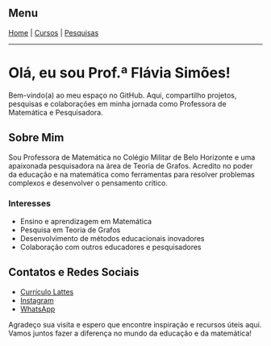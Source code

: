 ## Menu

[Home](README.md) | [Cursos](cursos.md) | [Pesquisas](pesquisas.md)

---

# Olá, eu sou Prof.ª Flávia Simões!

Bem-vindo(a) ao meu espaço no GitHub. Aqui, compartilho projetos, pesquisas e colaborações em minha jornada como Professora de Matemática e Pesquisadora.


## Sobre Mim

Sou Professora de Matemática no Colégio Militar de Belo Horizonte e uma apaixonada pesquisadora na área de Teoria de Grafos. Acredito no poder da educação e na matemática como ferramentas para resolver problemas complexos e desenvolver o pensamento crítico.

### Interesses

- Ensino e aprendizagem em Matemática
- Pesquisa em Teoria de Grafos
- Desenvolvimento de métodos educacionais inovadores
- Colaboração com outros educadores e pesquisadores

## Contatos e Redes Sociais

- [Currículo Lattes](http://lattes.cnpq.br/5591888364714304)
- [Instagram](https://www.instagram.com/simoesfm/)
- [WhatsApp](https://wa.me/5531984029596)


Agradeço sua visita e espero que encontre inspiração e recursos úteis aqui. Vamos juntos fazer a diferença no mundo da educação e da matemática!

